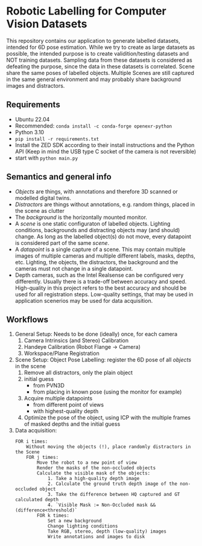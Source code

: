 # Robotic Labelling for Computer Vision Datasets
This repository contains our application to generate labelled datasets, intended for 6D pose estimation. While we try to create as large datasets as possible, the intended purpose is to create validition/testing datasets and NOT training datasets. Sampling data from these datasets is considered as defeating the purpose, since the data in these datasets is correlated. Scene share the same poses of labelled objects. Multiple Scenes are still captured in the same general environment and may probably share background images and distractors.

## Requirements
- Ubuntu 22.04
- Recommended: `conda install -c conda-forge openexr-python` 
- Python 3.10
- `pip install -r requirements.txt`
- Install the ZED SDK according to their install instructions and the Python API (Keep in mind the USB type C socket of the camera is not reversible)
- start with `python main.py`

## Semantics and general info
- *Objects* are things, with annotations and therefore 3D scanned or modelled digital twins.
- *Distractors* are things without annotations, e.g. random things, placed in the scene as clutter
- The *background* is the horizontally mounted monitor.
- A *scene* is one static configuraton of labelled objects. Lighting conditions, backgrounds and distracting objects may (and should) change. As long as the labelled object(s) do not move, every datapoint is considered part of the same *scene*.
- A *datapoint* is a single capture of a scene. This may contain multiple images of multiple cameras and multiple different labels, masks, depths, etc. Lighting, the objects, the distractors, the background and the cameras must not change in a single datapoint.
- Depth cameras, such as the Intel Realsense can be configured very differently. Usually there is a trade-off between accuracy and speed. High-quality in this project refers to the best accuracy and should be used for all registration steps. Low-quality settings, that may be used in application scenerios may be used for data acquisition.

## Workflows
1. General Setup: Needs to be done (ideally) once, for each camera
    1. Camera Intrinsics (and Stereo) Calibration
    2. Handeye Calibration (Robot Flange -> Camera)
    3. Workspace/Plane Registration
2. Scene Setup: Object Pose Labelling: register the 6D pose of all *objects* in the scene
    1. Remove all distractors, only the plain object
    2. initial guess
        - from PVN3D
        - from placing in known pose (using the monitor for example)
    3. Acquire multiple datapoints
        - from different point of views
        - with highest-quality depth
    5. Optimize the pose of the object, using ICP with the multiple frames of masked depths and the initial guess
3. Data acquisition:
    ```
    FOR i times:
        Without moving the objects (!), place randomly distractors in the Scene
        FOR j times:
            Move the robot to a new point of view
            Render the masks of the non-occluded objects
            Calculate the visible mask of the objects:
                1. Take a high-quality depth image
                2. Calculate the ground truth depth image of the non-occluded object
                3. Take the difference between HQ captured and GT calculated depth
                4. `Visible Mask := Non-Occluded mask && (difference<threshold)`
            FOR k times:
                Set a new background
                Change lighting conditions
                Take RGB, stereo, depth (low-quality) images
                Write annotations and images to disk
    ```